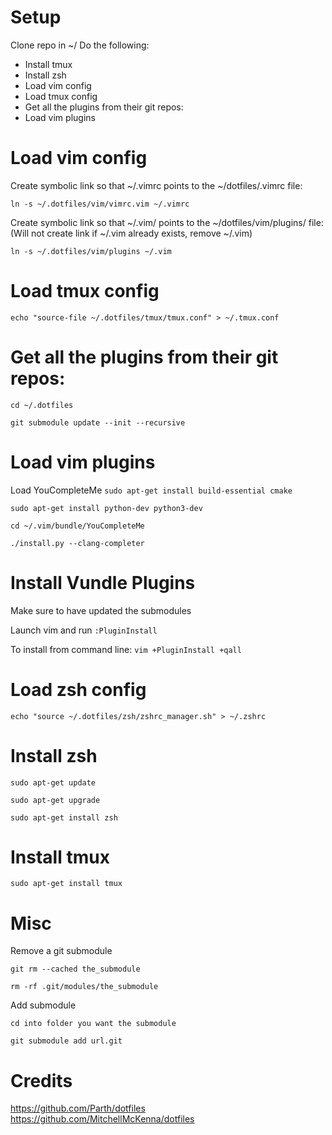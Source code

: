 # Setup
Clone repo in ~/
Do the following:
- Install tmux
- Install zsh
- Load vim config
- Load tmux config
- Get all the plugins from their git repos:
- Load vim plugins

# Load vim config

Create symbolic link so that ~/.vimrc points to the ~/dotfiles/.vimrc file:

`ln -s ~/.dotfiles/vim/vimrc.vim ~/.vimrc`

Create symbolic link so that ~/.vim/ points to the ~/dotfiles/vim/plugins/ file: (Will not create link if ~/.vim already exists, remove ~/.vim)

`ln -s ~/.dotfiles/vim/plugins ~/.vim`

# Load tmux config

`echo "source-file ~/.dotfiles/tmux/tmux.conf" > ~/.tmux.conf`

# Get all the plugins from their git repos:

`cd ~/.dotfiles`

`git submodule update --init --recursive`

# Load vim plugins
Load YouCompleteMe
`sudo apt-get install build-essential cmake`

`sudo apt-get install python-dev python3-dev`

`cd ~/.vim/bundle/YouCompleteMe`

`./install.py --clang-completer`

# Install Vundle Plugins
Make sure to have updated the submodules

Launch vim and run `:PluginInstall`

To install from command line: `vim +PluginInstall +qall`

# Load zsh config

`echo "source ~/.dotfiles/zsh/zshrc_manager.sh" > ~/.zshrc`

# Install zsh
`sudo apt-get update`

`sudo apt-get upgrade`

`sudo apt-get install zsh`

# Install tmux
`sudo apt-get install tmux`

# Misc

Remove a git submodule

`git rm --cached the_submodule`

`rm -rf .git/modules/the_submodule`

Add submodule

`cd into folder you want the submodule`

`git submodule add url.git`

# Credits
https://github.com/Parth/dotfiles
https://github.com/MitchellMcKenna/dotfiles
